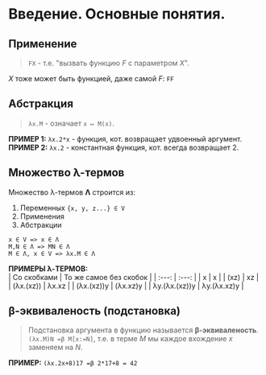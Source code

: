 # Введение. Основные понятия.
## Применение
> `FX` - т.е. "вызвать функцию _F_ с параметром _X_".  

_X_ тоже может быть функцией, даже самой _F_: `FF`

## Абстракция
> `λx.M` - означает `x ↦ M(x)`.  

**ПРИМЕР 1:** `λx.2*x` - функция, кот. возвращает удвоенный аргумент.  
**ПРИМЕР 2:** `λx.2` - константная функция, кот. всегда возвращает 2.  

## Множество λ-термов
Множество λ-термов **Λ** строится из:
1. Переменных `{x, y, z...} ∈ V`
2. Применения
3. Абстракции

```
x ∈ V => x ∈ Λ
M,N ∈ Λ => MN ∈ Λ
M ∈ Λ, x ∈ V => λx.M ∈ Λ
```

**ПРИМЕРЫ λ-ТЕРМОВ:**  
| Со скобками | То же самое без скобок |
| :---:         |     :---:      |
| x | x |
| (xz) | xz |
| (λx.(xz)) | λx.xz |
| (λx.(xz))y | (λx.xz)y |
| λy.(λx.(xz))y | λy.(λx.xz)y |

## β-эквиваленость (подстановка)
> Подстановка аргумента в функцию называется **β-эквиваленость**.  
`(λx.M)N =β M[x:=N]`, т.е. в терме _M_ мы каждое вхождение _x_ заменяем на _N_.  

**ПРИМЕР:** `(λx.2x+8)17 =β 2*17+8 = 42`


